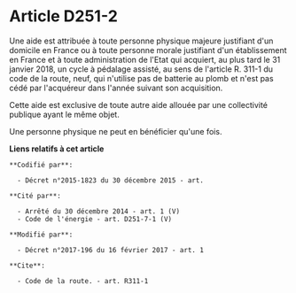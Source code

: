 # Article D251-2

Une aide est attribuée à toute personne physique majeure justifiant d'un domicile en France ou à toute personne morale
justifiant d'un établissement en France et à toute administration de l'Etat qui acquiert, au plus tard le 31 janvier 2018, un
cycle à pédalage assisté, au sens de l'article R. 311-1 du code de la route, neuf, qui n'utilise pas de batterie au plomb et
n'est pas cédé par l'acquéreur dans l'année suivant son acquisition. 

Cette aide est exclusive de toute autre aide allouée par une collectivité publique ayant le même objet. 

Une personne physique ne peut en bénéficier qu'une fois.

**Liens relatifs à cet article**

	**Codifié par**:

	  - Décret n°2015-1823 du 30 décembre 2015 - art.

	**Cité par**:

	  - Arrêté du 30 décembre 2014 - art. 1 (V)
	  - Code de l'énergie - art. D251-7-1 (V)

	**Modifié par**:

	  - Décret n°2017-196 du 16 février 2017 - art. 1

	**Cite**:

	  - Code de la route. - art. R311-1
